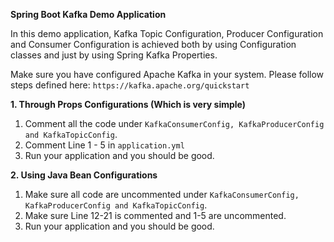 **Spring Boot Kafka Demo Application**

In this demo application, Kafka Topic Configuration, Producer Configuration and Consumer Configuration is achieved both by using Configuration classes and just by using Spring Kafka Properties.

Make sure you have configured Apache Kafka in your system. Please follow steps defined here: `https://kafka.apache.org/quickstart`

**1. Through Props Configurations (Which is very simple)**
1. Comment all the code under `KafkaConsumerConfig, KafkaProducerConfig and KafkaTopicConfig`.
2. Comment Line 1 - 5 in `application.yml`
3. Run your application and you should be good.

**2. Using Java Bean Configurations**
1. Make sure all code are uncommented under `KafkaConsumerConfig, KafkaProducerConfig and KafkaTopicConfig`.
2. Make sure Line 12-21 is commented and 1-5 are uncommented.
3. Run your application and you should be good.
